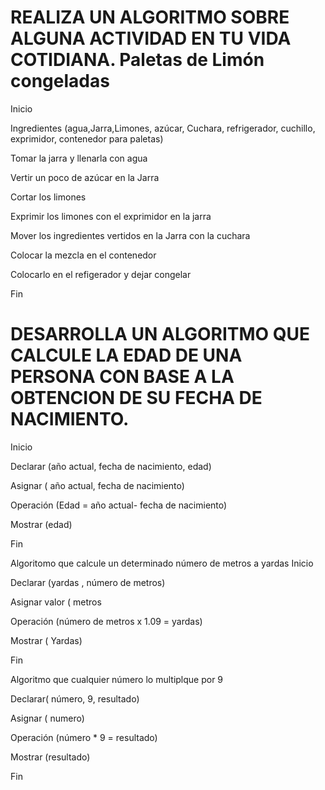 # REALIZA UN ALGORITMO SOBRE ALGUNA ACTIVIDAD EN TU VIDA COTIDIANA. Paletas de Limón congeladas
Inicio

Ingredientes (agua,Jarra,Limones, azúcar, Cuchara, refrigerador, cuchillo, exprimidor, contenedor para paletas)

Tomar la jarra y llenarla con agua

Vertir un poco de azúcar en la Jarra

Cortar los limones

Exprimir los limones con el exprimidor en la jarra

Mover los ingredientes vertidos en la Jarra con la cuchara

Colocar la mezcla en el contenedor

Colocarlo en el refigerador  y dejar  congelar

Fin

# DESARROLLA UN ALGORITMO QUE CALCULE LA EDAD DE UNA PERSONA CON BASE A LA OBTENCION DE SU FECHA DE NACIMIENTO.
Inicio

Declarar (año actual, fecha de nacimiento, edad)

Asignar ( año actual, fecha de nacimiento)

Operación (Edad =  año  actual- fecha de nacimiento)

Mostrar (edad)

Fin

Algoritomo que calcule un determinado número de metros a yardas
Inicio

Declarar (yardas , número de metros)

Asignar valor ( metros

Operación (número de metros x 1.09 = yardas)

Mostrar ( Yardas)

Fin 



Algoritmo que cualquier número lo multiplque por 9 

Declarar( número, 9, resultado)

Asignar ( numero)

Operación (número * 9 = resultado)

Mostrar (resultado)

Fin

